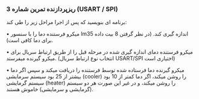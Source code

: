 ### ریزپردازنده تمرین شماره 3 (USART / SPI)

برنامه ای بنویسید که پس از اجرا مراحل زیر را طی کند:

• میکرو فرستنده دما را با سنسور lm35 اندازه گیری کند. (در نظر گرفتن 8 بیت داده برای دما کافی است).

• میکرو فرستنده دمای اندازه گیری شده در مرحله قبل را از طریق ارتباط سریال برای میکرو گیرنده میفرستد. (انتخاب نوع ارتباط سریال USART/SPI اختیاری است)

• میکرو گیرنده دما فرستاده شده توسط فرستنده را دریافت میکند و سپس اگر دما بیشتر از 25 بود سیستم سرمایشی (cooler) را روشن میکند، اگر دما کمتر از 10 بود سیستم گرمایشی (heater) را روشن میکند، و در غیر این صورت هر دو سیستم (گرمایشی و سرمایشی) خاموش هستند.